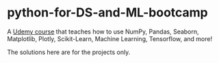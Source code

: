 # python-for-DS-and-ML-bootcamp
A [Udemy course](https://www.udemy.com/course/python-for-data-science-and-machine-learning-bootcamp/) that teaches how to use NumPy, Pandas, Seaborn, Matplotlib, Plotly, Scikit-Learn, Machine Learning, Tensorflow, and more!

The solutions here are for the projects only.

